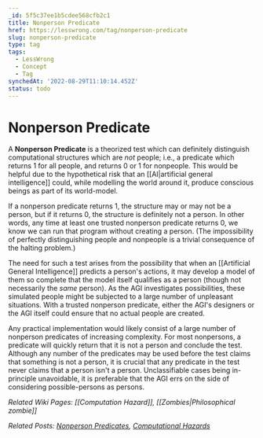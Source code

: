 ```yaml
---
_id: 5f5c37ee1b5cdee568cfb2c1
title: Nonperson Predicate
href: https://lesswrong.com/tag/nonperson-predicate
slug: nonperson-predicate
type: tag
tags:
  - LessWrong
  - Concept
  - Tag
synchedAt: '2022-08-29T11:10:14.452Z'
status: todo
---
```


# Nonperson Predicate

A **Nonperson Predicate** is a theorized test which can definitely distinguish computational structures which are *not* people; i.e., a predicate which returns 1 for all people, and returns 0 or 1 for nonpeople. This would be helpful due to the hypothetical risk that an [[AI|artificial general intelligence]] could, while modelling the world around it, produce conscious beings as part of its world-model.

If a nonperson predicate returns 1, the structure may or may not be a person, but if it returns 0, the structure is definitely not a person. In other words, any time at least one trusted nonperson predicate returns 0, we know we can run that program without creating a person. (The impossibility of perfectly distinguishing people and nonpeople is a trivial consequence of the halting problem.)

The need for such a test arises from the possibility that when an [[Artificial General Intelligence]] predicts a person's actions, it may develop a model of them so complete that the model itself qualifies as a person (though not necessarily the *same* person). As the AGI investigates possibilities, these simulated people might be subjected to a large number of unpleasant situations. With a trusted nonperson predicate, either the AGI's designers or the AGI itself could ensure that no actual people are created.

Any practical implementation would likely consist of a large number of nonperson predicates of increasing complexity. For most nonpersons, a predicate will quickly return that it is not a person and conclude the test. Although any number of the predicates may be used before the test claims that something is not a person, it is crucial that any predicate in the test never claims that a person isn't a person. Unclassifiable cases being in-principle unavoidable, it is preferable that the AGI errs on the side of considering possible-persons as persons.

*Related Wiki Pages: [[Computation Hazard]], [[Zombies|Philosophical zombie]]*

*Related Posts: [Nonperson Predicates](http://lesswrong.com/lw/x4/nonperson_predicates/), [Computational Hazards](http://lesswrong.com/lw/d2f/computation_hazards/)*
